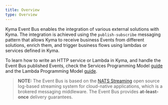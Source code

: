 ```yaml
---
title: Overview
type: Overview
---
```


Kyma Event Bus enables the integration of various external solutions with Kyma. The integration is achieved using the `publish-subscribe` messaging pattern that allows Kyma to receive business Events from different solutions, enrich them, and trigger business flows using lambdas or services defined in Kyma.

To learn how to write an HTTP service or Lambda in Kyma, and handle the Event Bus published Events, check the Services Programming Model [guide](013-details-service-programming-model.md) and the Lambda Programming Model [guide](../../serverless/docs/035-programming-model.md).

> **NOTE:** The Event Bus is based on the [NATS Streaming](https://github.com/nats-io/nats-streaming-server/releases) open source log-based streaming system for cloud-native applications, which is a brokered messaging middleware. The Event Bus provides **at-least-once** delivery guarantees.
